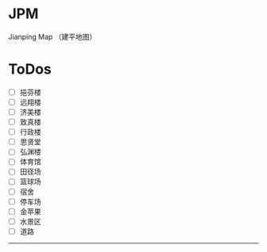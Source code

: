 # JPM
Jianping Map （建平地图）

# ToDos
- [ ] 挹芬楼
- [ ] 远翔楼
- [ ] 济美楼
- [ ] 致真楼
- [ ] 行政楼
- [ ] 思贤堂
- [ ] 弘渊楼 
- [ ] 体育馆
- [ ] 田径场
- [ ] 篮球场
- [ ] 宿舍
- [ ] 停车场
- [ ] 金苹果
- [ ] 水景区
- [ ] 道路
--- 

